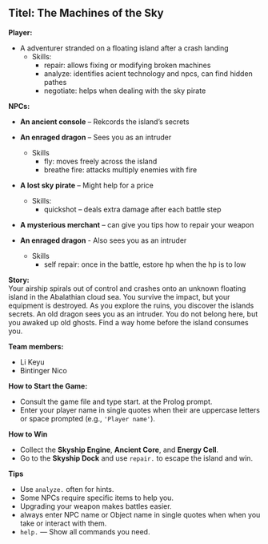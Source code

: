 ## Titel: The Machines of the Sky

**Player:**
- A adventurer stranded on a floating island after a crash landing
	- Skills:
		- repair: allows fixing or modifying broken machines
	    - analyze: identifies acient technology and npcs, can find hidden pathes
	    - negotiate: helps when dealing with the sky pirate 

**NPCs:**
- **An ancient console** – Rekcords the island’s secrets
    
- **An enraged dragon** – Sees you as an intruder
	- Skills
		- fly: moves freely across the island
	    - breathe fire: attacks multiply enemies with fire
    
- **A lost sky pirate** – Might help for a price
	- Skills:
	    - quickshot – deals extra damage after each battle step

- **A mysterious merchant** – can give you tips how to repair your weapon

- **An enraged dragon** - Also sees you as an intruder
	- Skills
		- self repair: once in the battle, estore hp when the hp is to low

**Story:**  
Your airship spirals out of control and crashes onto an unknown floating island in the Abalathian cloud sea. You survive the impact, but your equipment is destroyed. As you explore the ruins, you discover the islands secrets. An old dragon sees you as an intruder. You do not belong here, but you awaked up old ghosts. Find a way home before the island consumes you.

**Team members:**
- Li Keyu
- Bintinger Nico

**How to Start the Game:**
- Consult the game file and type start. at the Prolog prompt.
- Enter your player name in single quotes when their are uppercase letters or space prompted (e.g., `'Player name'`).

**How to Win**
- Collect the **Skyship Engine**, **Ancient Core**, and **Energy Cell**.
- Go to the **Skyship Dock** and use `repair.` to escape the island and win.

**Tips**
- Use `analyze.` often for hints.
- Some NPCs require specific items to help you.
- Upgrading your weapon makes battles easier.
- always enter NPC name or Object name in single quotes when when you take or interact with them.
- `help.` — Show all commands you need.